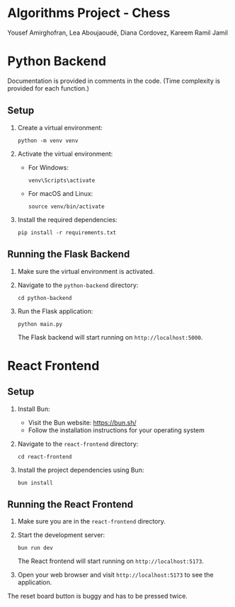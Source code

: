 # Algorithms Project - Chess
Yousef Amirghofran, Lea Aboujaoudé, Diana Cordovez, Kareem Ramil Jamil

# Python Backend
Documentation is provided in comments in the code. (Time complexity is provided for each function.)
## Setup

1. Create a virtual environment:
   ```
   python -m venv venv
   ```

2. Activate the virtual environment:
   - For Windows:
     ```
     venv\Scripts\activate
     ```
   - For macOS and Linux:
     ```
     source venv/bin/activate
     ```

3. Install the required dependencies:
   ```
   pip install -r requirements.txt
   ```

## Running the Flask Backend

1. Make sure the virtual environment is activated.

2. Navigate to the `python-backend` directory:
   ```
   cd python-backend
   ```

3. Run the Flask application:
   ```
   python main.py
   ```

   The Flask backend will start running on `http://localhost:5000`.


# React Frontend
## Setup

1. Install Bun:
   - Visit the Bun website: https://bun.sh/
   - Follow the installation instructions for your operating system

2. Navigate to the `react-frontend` directory:
   ```
   cd react-frontend
   ```

3. Install the project dependencies using Bun:
   ```
   bun install
   ```

## Running the React Frontend

1. Make sure you are in the `react-frontend` directory.

2. Start the development server:
   ```
   bun run dev
   ```

   The React frontend will start running on `http://localhost:5173`.

3. Open your web browser and visit `http://localhost:5173` to see the application.

The reset board button is buggy and has to be pressed twice.